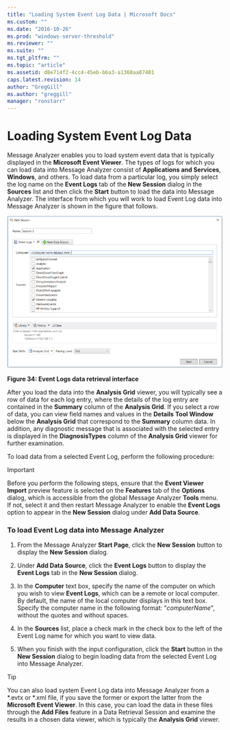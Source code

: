 ```yaml
---
title: "Loading System Event Log Data | Microsoft Docs"
ms.custom: ""
ms.date: "2016-10-26"
ms.prod: "windows-server-threshold"
ms.reviewer: ""
ms.suite: ""
ms.tgt_pltfrm: ""
ms.topic: "article"
ms.assetid: d8e714f2-4cc4-45eb-b6a3-a1360aa07401
caps.latest.revision: 14
author: "GregGill"
ms.author: "greggill"
manager: "ronstarr"
---
```

# Loading System Event Log Data
Message Analyzer enables you to load system event data that is typically displayed in the  **Microsoft Event Viewer**. The types of logs for which you can load data into Message Analyzer consist of **Applications and Services**, **Windows**, and others. To load data from a particular log, you simply select the log name on the **Event Logs** tab of the **New Session** dialog in the **Sources** list and then click the **Start** button to load the data into Message Analyzer. The interface from which you will work   to load Event Log data into Message Analyzer is shown in the figure that follows.  
  
 ![Event Logs data retrieval interface](media/fig34-event-logs-data-retrieval-interface.png "Fig34-Event Logs data retrieval interface")  
  
 **Figure 34: Event Logs data retrieval interface**  
  
 After you load the data into the **Analysis Grid** viewer, you will typically see a row of data for each log entry, where the details of the log entry are contained in the **Summary** column of the **Analysis Grid**. If you select a row of data, you can view field names and values in the **Details** **Tool Window** below the **Analysis Grid** that correspond to the **Summary** column data. In addition, any diagnostic message that is  associated with the selected  entry is displayed in the **DiagnosisTypes** column of the **Analysis Grid** viewer for further examination.  
  
 To load data from a selected Event Log, perform the following procedure:  
  
> [!IMPORTANT]
>  Before you perform the following steps, ensure that the **Event Viewer Import** preview feature is selected on the **Features** tab of the **Options** dialog, which is accessible from the global Message Analyzer **Tools** menu. If not, select it and then restart Message Analyzer to enable the **Event Logs** option to appear in the **New Session** dialog under **Add Data Source**.  
  
### To load Event Log data into Message Analyzer  
  
1.  From the Message Analyzer **Start Page**, click the **New Session** button to display the **New Session** dialog.  
  
2.  Under **Add Data Source**, click the **Event Logs** button to display the **Event Logs** tab in the **New Session** dialog.  
  
3.  In the **Computer** text box, specify the name of the computer on which you wish to view **Event Logs**, which can be a remote or local computer. By default, the name of the local computer displays in this text box. Specify the computer name in the following format:  "*computerName*", without the quotes and without spaces.  
  
4.  In the **Sources** list, place a check mark in the check box to the left of the Event Log name for which you want to view data.  
  
5.  When you finish with the input configuration, click the **Start** button in the **New Session** dialog to begin loading data from the selected Event Log into Message Analyzer.  
  
> [!TIP]
>  You can also load system Event Log data into Message Analyzer from a \*.evtx or \*.xml file, if you save the former or export the latter from the **Microsoft Event Viewer**. In this case, you can load the data in these files through the **Add Files** feature in a Data Retrieval Session and examine the results in a chosen data viewer, which is typically the **Analysis Grid** viewer.